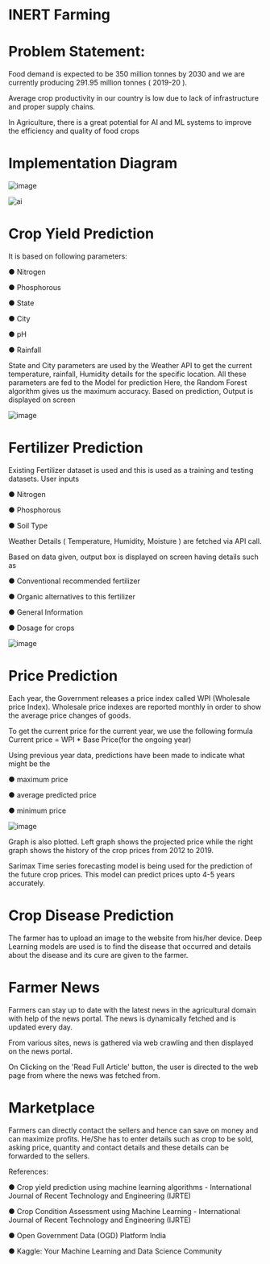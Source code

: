 # INERT Farming

# Problem Statement:

Food demand is expected to be 350 million tonnes by 2030 and we are currently
producing 291.95 million tonnes ( 2019-20 ).

Average crop productivity in our
country is low due to lack of infrastructure and proper supply chains.

In Agriculture, there is a great potential for AI and ML systems to improve the
efficiency and quality of food crops

# Implementation Diagram

![image](https://user-images.githubusercontent.com/75557390/177080826-73bab1a5-a54f-42ac-9139-a35379a05069.png)

![ai](https://user-images.githubusercontent.com/75557390/177082128-b75a384e-973b-4f90-9a9a-814df4f8bf2f.jpeg)

# Crop Yield Prediction

It is based on following parameters:

● Nitrogen

● Phosphorous

● State

● City

● pH

● Rainfall

State and City parameters are used by the Weather API to get the current
temperature, rainfall, Humidity details for the specific location.
All these parameters are fed to the Model for prediction
Here, the Random Forest algorithm gives us the maximum accuracy.
Based on
prediction, Output is displayed on screen

![image](https://user-images.githubusercontent.com/75557390/177081039-dca86c74-da61-4364-b01a-c257f0d219ed.png)

# Fertilizer Prediction

Existing Fertilizer dataset is used and this is used as a training and testing datasets.
User inputs

● Nitrogen

● Phosphorous

● Soil Type

Weather Details ( Temperature, Humidity, Moisture ) are fetched via API call.

Based on data given, output box is displayed on screen having details such as

● Conventional recommended fertilizer

● Organic alternatives to this fertilizer

● General Information

● Dosage for crops

![image](https://user-images.githubusercontent.com/75557390/177081191-75625ebd-a530-45f8-b1e1-e6fd9a6b1aa7.png)

# Price Prediction

Each year, the Government releases a price index called WPI (Wholesale price
Index). Wholesale price indexes are reported monthly in order to show the
average price changes of goods.

To get the current price for the current year, we use the following formula
Current price = WPI * Base Price(for the ongoing year)

Using previous year data, predictions have been made to indicate what might be
the

● maximum price

● average predicted price

● minimum price

![image](https://user-images.githubusercontent.com/75557390/177081312-f6b705c2-d7e1-4221-93c9-fde0de61f52d.png)

Graph is also plotted. Left graph shows the projected price while the right graph
shows the history of the crop prices from 2012 to 2019.

Sarimax Time series forecasting model is being used for the prediction of the
future crop prices. This model can predict prices upto 4-5 years accurately.

# Crop Disease Prediction

The farmer has to upload an image to the website from his/her device. Deep
Learning models are used is to find the disease that occurred and details about
the disease and its cure are given to the farmer.



# Farmer News

Farmers can stay up to date with the latest news in the agricultural domain with
help of the news portal. The news is dynamically fetched and is updated every
day.

From various sites, news is gathered via web crawling and then displayed on
the news portal.

On Clicking on the 'Read Full Article' button, the user is directed to the web page
from where the news was fetched from.

# Marketplace



Farmers can directly contact the sellers and hence can save on money and can
maximize profits.
He/She has to enter details such as crop to be sold, asking price,
quantity and contact details and these details can be forwarded to the sellers.

References:

● Crop yield prediction using machine learning algorithms - International
Journal of Recent Technology and Engineering (IJRTE)

● Crop Condition Assessment using Machine Learning - International Journal
of Recent Technology and Engineering (IJRTE)

● Open Government Data (OGD) Platform India

● Kaggle: Your Machine Learning and Data Science Community
